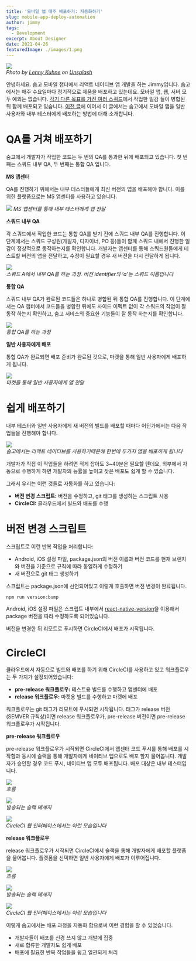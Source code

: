 ```yaml
---
title: '모바일 앱 매주 배포하기: 자동화하기'
slug: mobile-app-deploy-automation
author: jimmy
tags:
  - Development
excerpt: About Designer
date: 2021-04-26
featuredImage: ./images/1.png
---
```


![](./images/1.jpeg)  
_Photo by <u>[Lenny Kuhne](https://unsplash.com/@lennykuhne?utm_source=medium&utm_medium=referral)</u> on <u>[Unsplash](https://unsplash.com/?utm_source=medium&utm_medium=referral)</u>_

안녕하세요. 숨고 모바일 챕터에서 리액트 네이티브 앱 개발을 하는 Jimmy입니다.
숨고에서는 매주 수요일마다 정기적으로 제품을 배포하고 있는데요. 모바일 앱, 웹, 서버 모두 예외는 없습니다. <u>[각기 다른 목표를 가진 여러 스쿼드]()</u>에서 작업한 일감 들이 병합된 뒤 함께 배포되고 있습니다.
<u>[이전 글]()</u>에 이어서 이 글에서는 숨고에서 모바일 앱을 일반 사용자와 내부 테스터에게 배포하는 방법에 대해 소개합니다.

# QA를 거쳐 배포하기

숨고에서 개발자가 작업한 코드는 두 번의 QA를 통과한 뒤에 배포되고 있습니다. 첫 번째는 스쿼드 내부 QA, 두 번째는 통합 QA 입니다.

**MS 앱센터**

QA를 진행하기 위해서는 내부 테스터들에게 최신 버전의 앱을 배포해야 합니다. 이를 위한 플랫폼으로는 MS 앱센터를 사용하고 있습니다.

![](./images/2.png)
_MS 앱센터를 통해 내부 테스터에게 앱 전달_

**스쿼드 내부 QA**

각 스쿼드에서 작업한 코드는 통합 QA를 받기 전에 스쿼드 내부 QA를 진행합니다. 이 단계에서는 스쿼드 구성원(개발자, 디자이너, PO 등)들이 함께 스쿼드 내에서 진행한 일감이 정상적으로 동작하는지를 확인합니다. 개발자는 앱센터를 통해 스쿼드원들에게 테스트할 버전의 앱을 전달하고, 수정이 필요할 경우 새 버전을 다시 전달하게 됩니다.

![](./images/3.png)  
_스쿼드 A에서 내부 QA를 하는 과정. 버전 identifier의 ‘a’는 스쿼드 이름입니다_

**통합 QA**

스쿼드 내부 QA가 완료된 코드들은 하나로 병합된 뒤 통합 QA를 진행합니다. 이 단계에서는 QA 챕터에서 코드들을 병합한 뒤에도 사이드 이펙트 없이 각 스쿼드의 작업이 잘 동작 하는지 확인하고, 숨고 서비스의 중요한 기능들이 잘 동작 하는지를 확인합니다.

![](./images/4.png)  
_통합 QA를 하는 과정_

**일반 사용자에게 배포**

통합 QA가 완료되면 배포 준비가 완료된 것으로, 마켓을 통해 일반 사용자에게 배포하게 됩니다.

![](./images/5.png)  
_마켓을 통해 일반 사용자에게 앱 전달_

# 쉽게 배포하기

내부 테스터와 일반 사용자에게 새 버전의 빌드를 배포할 때마다 어딘가에서는 다음 작업들을 진행해야 합니다.

![](./images/6.png)  
_숨고에서는 리액트 네이티브를 사용하기때문에 한번에 두가지 앱을 배포하게 됩니다_

개발자가 직접 이 작업들을 하려면 적게 잡아도 3~40분은 필요할 텐데요, 외부에서 자동으로 수행하게 하면 개발자의 능률을 높이고 잦은 배포도 쉽게 할 수 있습니다.

그래서 우리는 이런 것들로 자동화를 하고 있습니다:

- **버전 변경 스크립트:** 버전을 수정하고, git 태그를 생성하는 스크립트 사용
- **CircleCI:** 클라우드에서 빌드와 배포를 수행

# 버전 변경 스크립트

스크립트로 이런 반복 작업을 처리합니다:

- Android, iOS 설정 파일, package.json의 버전 이름과 버전 코드를 현재 브랜치와 버전을 기준으로 규칙에 따라 동일하게 수정하기
- 새 버전으로 git 태그 생성하기

스크립트는 package.json에 선언되어있고 이렇게 호출하면 버전 변경이 완료됩니다.

```zsh
npm run version:bump
```

Android, iOS 설정 파일은 스크립트 내부에서 [react-native-version](https://github.com/stovmascript/react-native-version)을 이용해서 package 버전을 따라 수정하도록 되어있습니다.

버전을 변경한 뒤 리모트로 푸시하면 CircleCI에서 배포가 시작됩니다.

# CircleCI

클라우드에서 자동으로 빌드와 배포를 하기 위해 CircleCI를 사용하고 있고 워크플로우는 두 가지가 설정되어있습니다:

- **pre-release 워크플로우:** 테스트용 빌드를 수행하고 앱센터에 배포
- **release 워크플로우:** 마켓용 빌드를 수행하고 마켓에 배포

워크플로우는 git 태그가 리모트에 푸시되면 시작됩니다. 태그가 release 버전(SEMVER 규칙상)이면 release 워크플로우가, pre-release 버전이면 pre-release 워크플로우가 시작됩니다.

**pre-release 워크플로우**

pre-release 워크플로우가 시작되면 CircleCI에서 앱센터 코드 푸시를 통해 배포를 시작함과 동시에 슬랙을 통해 개발자에게 네이티브 앱으로도 배포 할지 물어봅니다. 개발자가 승인할 경우 코드 푸시, 네이티브 앱 모두 배포됩니다. 배포 대상은 내부 테스터입니다.

![](./images/7.png)  
_흐름_

![](./images/8.png)  
_발송되는 슬랙 메세지_

![](./images/9.png)  
_CircleCI 웹 인터페이스에서는 이런 모습입니다_

**release 워크플로우**

release 워크플로우가 시작되면 CircleCI에서 슬랙을 통해 개발자에게 배포할 플랫폼을 물어봅니다. 플랫폼을 선택하면 일반 사용자에게 배포가 이루어집니다.

![](./images/10.png)  
_흐름_

![](./images/11.png)  
_발송되는 슬랙 메세지_

![](./images/12.png)  
_CircleCI 웹 인터페이스에서는 이런 모습입니다_

이렇게 숨고에서는 배포 과정을 자동화 함으로써 이런 경험을 할 수 있었습니다.

- 개발자들이 배포를 신경 쓰지 않고 개발에 집중
- 새로 합류한 개발자도 쉽게 배포
- 배포에 필요한 반복 작업들을 쉽고 일관되게 처리
